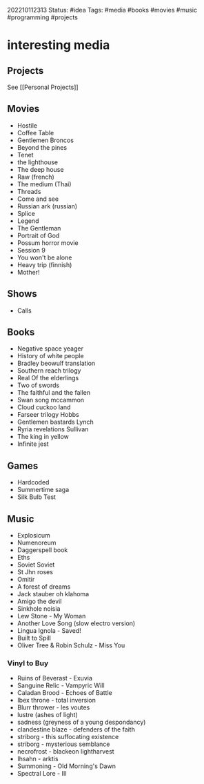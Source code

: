 202210112313
Status: #idea
Tags: #media #books #movies #music #programming #projects 

# interesting media
## Projects
See [[Personal Projects]]
## Movies
- Hostile
- Coffee Table
- Gentlemen Broncos 
- Beyond the pines
- Tenet
- the lighthouse
- The deep house
- Raw (french)
- The medium (Thai)  
- Threads
- Come and see  
- Russian ark (russian)
- Splice 
- Legend
- The Gentleman
- Portrait of God
- Possum horror movie
- Session 9
- You won't be alone
- Heavy trip (finnish)
- Mother!

## Shows
- Calls

## Books  
- Negative space yeager  
- History of white people  
- Bradley beowulf translation  
- Southern reach trilogy  
- Real Of the elderlings  
- Two of swords  
- The faithful and the fallen  
- Swan song mccammon  
- Cloud cuckoo land  
- Farseer trilogy Hobbs  
- Gentlemen bastards Lynch  
- Ryria revelations Sullivan  
- The king in yellow
- Infinite jest

## Games  
- Hardcoded  
- Summertime saga
- Silk Bulb Test

## Music  
- Explosicum  
- Numenoreum  
- Daggerspell book  
- Eths  
- Soviet Soviet  
- St Jhn roses  
- Omitir  
- A forest of dreams  
- Jack stauber oh klahoma  
- Amigo the devil  
- Sinkhole noisia
- Lew Stone - My Woman
- Another Love Song (slow electro version)
- Lingua Ignola - Saved!
- Built to Spill
- Oliver Tree & Robin Schulz - Miss You

### Vinyl to Buy
- Ruins of Beverast - Exuvia  
- Sanguine Relic - Vampyric Will  
- Caladan Brood - Echoes of Battle  
- Ibex throne - total inversion  
- Blurr thrower - les voutes  
- lustre (ashes of light)  
- sadness (greyness of a young despondancy)
- clandestine blaze - defenders of the faith  
- striborg - this suffocating existence  
- striborg - mysterious semblance  
- necrofrost - blackeon lightharvest  
- Ihsahn - arktis  
- Summoning - Old Morning's Dawn  
- Spectral Lore - III

